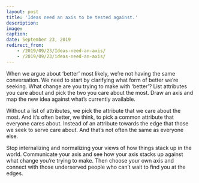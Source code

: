 ```yaml
---
layout: post
title: 'Ideas need an axis to be tested against.'
description: 
image: 
caption:
date: September 23, 2019
redirect_from: 
    - /2019/09/23/Ideas-need-an-axis/
    - /2019/09/23/ideas-need-an-axis/
---
```


When we argue about ‘better’ most likely, we’re not having the same conversation. We need to start by clarifying what form of better we’re seeking. What change are you trying to make with ‘better’? List attributes you care about and pick the two you care about the most. Draw an axis and map the new idea against what’s currently available.

Without a list of attributes, we pick the attribute that we care about the most. And it’s often better, we think, to pick a common attribute that everyone cares about. Instead of an attribute towards the edge that those we seek to serve care about. And that’s not often the same as everyone else.

Stop internalizing and normalizing your views of how things stack up in the world. Communicate your axis and see how your axis stacks up against what change you’re trying to make. Then choose your own axis and connect with those underserved people who can’t wait to find you at the edges.